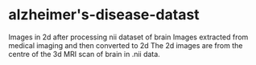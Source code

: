 # alzheimer's-disease-datast
Images in 2d after processing nii dataset of brain
Images extracted from medical imaging and then converted to 2d 
The 2d images are from the centre of the 3d MRI scan of brain in  .nii data.
